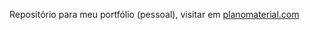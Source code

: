 Repositório para meu portfólio (pessoal), visitar em <a href="http://planomaterial.com" title="planomaterial">planomaterial.com</a>
